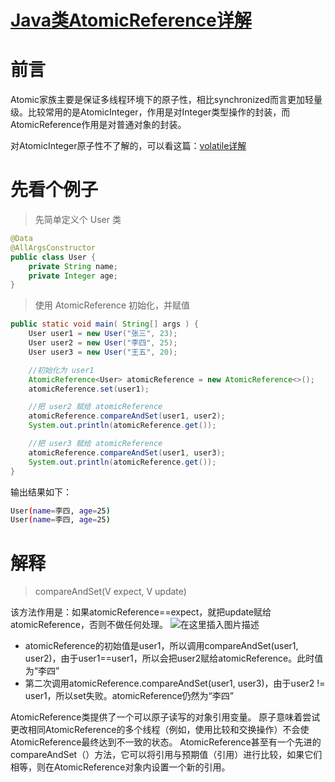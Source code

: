 # [Java类AtomicReference详解](https://www.cnblogs.com/fhblikesky/p/13692643.html)

# 前言

Atomic家族主要是保证多线程环境下的原子性，相比synchronized而言更加轻量级。比较常用的是AtomicInteger，作用是对Integer类型操作的封装，而AtomicReference作用是对普通对象的封装。

对AtomicInteger原子性不了解的，可以看这篇：[volatile详解](https://blog.csdn.net/qq_28834355/article/details/108623535)

# 先看个例子

> 先简单定义个 User 类

```java
@Data
@AllArgsConstructor
public class User {
    private String name;
    private Integer age;
}
```

> 使用 AtomicReference 初始化，并赋值

```java
public static void main( String[] args ) {
    User user1 = new User("张三", 23);
    User user2 = new User("李四", 25);
    User user3 = new User("王五", 20);

	//初始化为 user1
    AtomicReference<User> atomicReference = new AtomicReference<>();
    atomicReference.set(user1);

	//把 user2 赋给 atomicReference
    atomicReference.compareAndSet(user1, user2);
    System.out.println(atomicReference.get());

	//把 user3 赋给 atomicReference
    atomicReference.compareAndSet(user1, user3);
    System.out.println(atomicReference.get());
}
```

输出结果如下：

```bash
User(name=李四, age=25)
User(name=李四, age=25)
```

# 解释

> compareAndSet(V expect, V update)

该方法作用是：如果atomicReference==expect，就把update赋给atomicReference，否则不做任何处理。
![在这里插入图片描述](https://img-blog.csdnimg.cn/20200917104859504.png?x-oss-process=image/watermark,type_ZmFuZ3poZW5naGVpdGk,shadow_10,text_aHR0cHM6Ly9ibG9nLmNzZG4ubmV0L3FxXzI4ODM0MzU1,size_16,color_FFFFFF,t_70#pic_center)

- atomicReference的初始值是user1，所以调用compareAndSet(user1, user2)，由于user1==user1，所以会把user2赋给atomicReference。此时值为“李四”
- 第二次调用atomicReference.compareAndSet(user1, user3)，由于user2 != user1，所以set失败。atomicReference仍然为“李四”



AtomicReference类提供了一个可以原子读写的对象引用变量。 原子意味着尝试更改相同AtomicReference的多个线程（例如，使用比较和交换操作）不会使AtomicReference最终达到不一致的状态。 AtomicReference甚至有一个先进的compareAndSet（）方法，它可以将引用与预期值（引用）进行比较，如果它们相等，则在AtomicReference对象内设置一个新的引用。